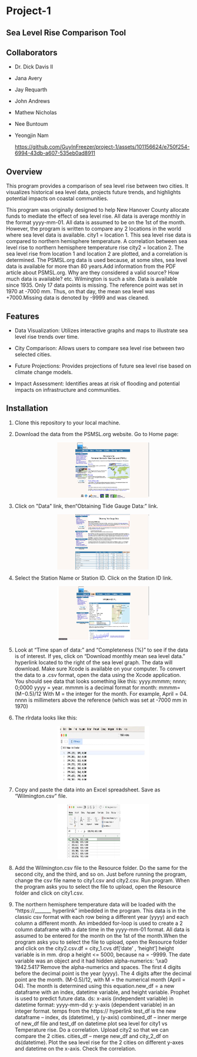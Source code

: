 # Project-1

## Sea Level Rise Comparison Tool

## Collaborators

* Dr. Dick Davis II
* Jana Avery
* Jay Requarth
* John Andrews
* Mathew Nicholas
* Nee Buntoum
* Yeongjin Nam
  
  https://github.com/GuyInFreezer/project-1/assets/101156624/e750f254-6994-43db-a607-535eb0ad8911

## Overview

 This program provides a comparison of sea level rise between two cities. It visualizes historical sea level data, projects future trends, and highlights potential impacts on coastal communities.

 This program was originally designed to help New Hanover County allocate funds to mediate the effect of sea level rise. All data is average monthly in the format yyyy-mm-01. All data is assumed to
 be on the 1st of the month. However, the program is written to compare any 2 locations in the world where sea level data is available. city1 = location 1. This sea level rise data is compared to northern hemisphere temperature. A correlation between sea level rise to northern hemisphere temperature rise
 city2 = location 2. The sea level rise from location 1 and location 2 are plotted, and a correlation is determined.
 The PSMSL.org data is used because, at some sites, sea level data is available for more than 80 years.Add information from the PDF article about PSMSL.org. Why are they considered a valid source? How much data is available? etc. Wilmington is such a site. Data is available since 1935. Only 17 data points is missing. The reference point was set in 1970 at -7000 mm. Thus, on that day, the mean sea level was +7000.Missing data is denoted by -9999 and was cleaned.

## Features

* Data Visualization: Utilizes interactive graphs and maps to illustrate sea level rise trends over time.
  
* City Comparison: Allows users to compare sea level rise between two selected cities.
  
* Future Projections: Provides projections of future sea level rise based on climate change models.
  
* Impact Assessment: Identifies areas at risk of flooding and potential impacts on infrastructure and communities.

## Installation

1. Clone this repository to your local machine.
2. Download the data from the PSMSL.org website. Go to Home page:

   <img src="images/psmsl_home.jpg"
        alt="PSMS home" 
        width="250" 
        height="150" 
        style="display: block; margin: 0 auto; align: center;" />
3. Click on "Data" link, then“Obtaining Tide Gauge Data:” link.

    <img src="images/TideGaugeData.jpg" 
        alt="Tide Gauge Data" 
        width="250" 
        height="150" 
        style="display: block; margin: 0 auto; align: center;" />
4. Select the Station Name or Station ID. Click on the Station ID link.

   <img src="images/stationID_link.jpg" 
        alt="station id" 
        width="250" 
        height="150" 
        style="display: block; margin: 0 auto; align: center;" />

5. Look at “Time span of data:” and “Completeness (%)” to see if the data is of interest. If yes, click on “Download monthly mean sea level data.” hyperlink located to
the right of the sea level graph.
The data will download. Make sure Xcode is available on your computer.
To convert the data to a .csv format, open the data using the Xcode application.
You should see data that looks something like this: yyyy.mmmm; nnnn; 0;0000
yyyy = year. mmmm is a decimal format for month: mmmm=(M−0.5)/12
With M = the integer for the month. For example, April = 04. nnnn is millimeters above the reference (which was set at -7000 mm in 1970)
6. The rlrdata looks like this:

   <img src="images/rlrdata.jpg" 
        alt="rlr data" 
        width="250" 
        height="150" 
        style="display: block; margin: 0 auto; align: center;" />
7. Copy and paste the data into an Excel spreadsheet. Save as “Wilmington.csv” file.

   <img src="images/Wilmingtondotcsv.jpg"
        alt="wilmington" 
        width="250" 
        height="150" 
        style="display: block; margin: 0 auto; align: center;" />

8. Add the Wilmington.csv file to the Resource folder. Do the same for the second city, and the third, and so on. Just before running the program, change the csv file name to city1.csv and city2.csv. Run program. When the program asks you to select the file to upload, open the Resource folder and click on city1.csv.
9. The northern hemisphere temperature data will be loaded with the “https://_______ hyperlink” imbedded in the program. This data is in the classic csv format with each row being a different year (yyyy) and each column a different month. An imbedded for-loop is used to create a 2 column dataframe with a date time in the yyyy-mm-01 format. All data is assumed to be entered for the month on the 1st of the month.When the program asks you to select the file to upload, open the Resource folder and click on the city2.csv.df = city_1.cvs df[‘date’ , ‘height’]
height variable is in mm. drop a height <= 5000, because na = -9999. The date variable was an object and it had hidden alpha-numerics: ‘\xa0  1942.5417’Remove the alpha-numerics and spaces. The first 4 digits before the decimal point is the year (yyyy). The 4 digits after the decimal point are the month. (M-0.5)/12, with M = the numerical month (April = 04). The month is determined using this
equation.new_df = a new dataframe with an index, datetime variable, and height variable. Prophet is used to predict future data.
ds: x-axis (independent variable) in datetime format: yyyy-mm-dd
y:  y-axis  (dependent variable) in an integer format.
temps from the https:// hyperlink
test_df is the new dataframe – index, ds (datetime), y (y-axis)
combined_df – inner merge of new_df file and test_df on datetime plot sea level for city1 vs Temperature rise.
Do a correlation. Upload city2 so that we can compare the 2 cities. cities_df – merge new_df and city_2_df on ds(datetime). Plot the sea level rise for the 2 cities on different y-axes and datetime on the x-axis. Check the correlation.


